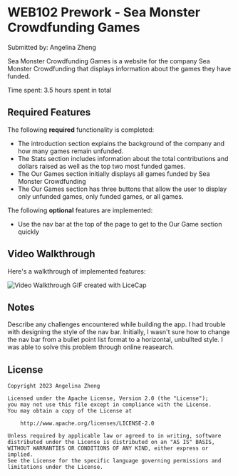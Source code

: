 # WEB102 Prework - Sea Monster Crowdfunding Games

Submitted by: Angelina Zheng

Sea Monster Crowdfunding Games is a website for the company Sea Monster Crowdfunding that displays information about the games they have funded.

Time spent: 3.5 hours spent in total

## Required Features

The following **required** functionality is completed:

* The introduction section explains the background of the company and how many games remain unfunded.
* The Stats section includes information about the total contributions and dollars raised as well as the top two most funded games.
* The Our Games section initially displays all games funded by Sea Monster Crowdfunding
* The Our Games section has three buttons that allow the user to display only unfunded games, only funded games, or all games.

The following **optional** features are implemented:

* Use the nav bar at the top of the page to get to the Our Game section quickly

## Video Walkthrough

Here's a walkthrough of implemented features:

<img src='imgur.com/a/YThXexL.gif' alt='Video Walkthrough' />
GIF created with LiceCap

## Notes

Describe any challenges encountered while building the app.
I had trouble with designing the style of the nav bar. Initially, I wasn't sure how to change the nav bar from a bullet point list format to a horizontal, unbullted style. I was able to solve this problem through online reasearch.

## License

    Copyright 2023 Angelina Zheng

    Licensed under the Apache License, Version 2.0 (the "License");
    you may not use this file except in compliance with the License.
    You may obtain a copy of the License at

        http://www.apache.org/licenses/LICENSE-2.0

    Unless required by applicable law or agreed to in writing, software
    distributed under the License is distributed on an "AS IS" BASIS,
    WITHOUT WARRANTIES OR CONDITIONS OF ANY KIND, either express or implied.
    See the License for the specific language governing permissions and
    limitations under the License.
